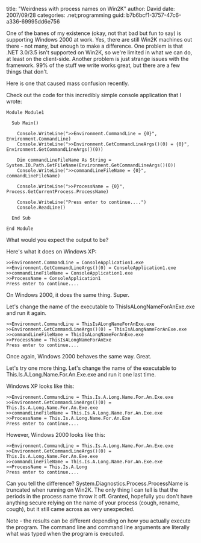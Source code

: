 
title: "Weirdness with process names on Win2K"
author: David
date: 2007/09/28
categories: .net;programming
guid: b7b6bcf1-3757-47c6-a336-69995dd6e756

One of the banes of my existence (okay, not that bad but fun to say) is supporting Windows 2000 at work. Yes, there are still Win2K machines out there - not many, but enough to make a difference. One problem is that .NET 3.0/3.5 isn't supported on Win2K, so we're limited in what we can do, at least on the client-side. Another problem is just strange issues with the framework. 99% of the stuff we write works great, but there are a few things that don't. 

Here is one that caused mass confusion recently. 

Check out the code for this incredibly simple console application that I wrote:

    Module Module1

      Sub Main()

        Console.WriteLine(">>Environment.CommandLine = {0}", Environment.CommandLine)
        Console.WriteLine(">>Environment.GetCommandLineArgs()(0) = {0}", Environment.GetCommandLineArgs()(0))

        Dim commandLineFileName As String = System.IO.Path.GetFileName(Environment.GetCommandLineArgs()(0))
        Console.WriteLine(">>commandLineFileName = {0}", commandLineFileName)

        Console.WriteLine(">>ProcessName = {0}", Process.GetCurrentProcess.ProcessName)

        Console.WriteLine("Press enter to continue....")
        Console.ReadLine()

      End Sub

    End Module

What would you expect the output to be? 

Here's what it does on Windows XP:

    >>Environment.CommandLine = ConsoleApplication1.exe
    >>Environment.GetCommandLineArgs()(0) = ConsoleApplication1.exe
    >>commandLineFileName = ConsoleApplication1.exe
    >>ProcessName = ConsoleApplication1
    Press enter to continue.... 

On Windows 2000, it does the same thing. Super.

Let's change the name of the executable to ThisIsALongNameForAnExe.exe and run it again.

    >>Environment.CommandLine = ThisIsALongNameForAnExe.exe
    >>Environment.GetCommandLineArgs()(0) = ThisIsALongNameForAnExe.exe
    >>commandLineFileName = ThisIsALongNameForAnExe.exe
    >>ProcessName = ThisIsALongNameForAnExe
    Press enter to continue.... 

Once again, Windows 2000 behaves the same way. Great. 

Let's try one more thing. Let's change the name of the executable to This.Is.A.Long.Name.For.An.Exe.exe and run it one last time. 

Windows XP looks like this:

    >>Environment.CommandLine = This.Is.A.Long.Name.For.An.Exe.exe
    >>Environment.GetCommandLineArgs()(0) = This.Is.A.Long.Name.For.An.Exe.exe
    >>commandLineFileName = This.Is.A.Long.Name.For.An.Exe.exe
    >>ProcessName = This.Is.A.Long.Name.For.An.Exe
    Press enter to continue.... 

However, Windows 2000 looks like this:

    >>Environment.CommandLine = This.Is.A.Long.Name.For.An.Exe.exe
    >>Environment.GetCommandLineArgs()(0) = This.Is.A.Long.Name.For.An.Exe.exe
    >>commandLineFileName = This.Is.A.Long.Name.For.An.Exe.exe
    >>ProcessName = This.Is.A.Long
    Press enter to continue.... 

Can you tell the difference? System.Diagnostics.Process.ProcessName is truncated when running on Win2K. The only thing I can tell is that the periods in the process name throw it off. Granted, hopefully you don't have anything secure relying on the name of your process (cough, rename, cough), but it still came across as very unexpected.

Note - the results can be different depending on how you actually execute the program. The command line and command line arguments are literally what was typed when the program is executed.

